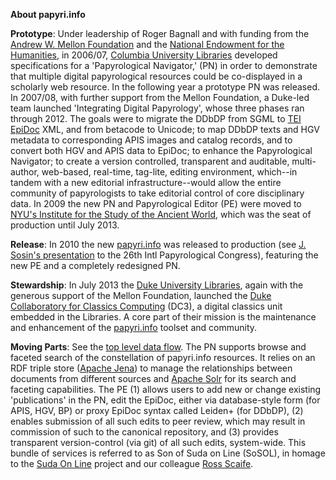 **About papyri.info**

**Prototype**: Under leadership of Roger Bagnall and with funding from the [Andrew W. Mellon Foundation](http://www.mellon.org/) and the [National Endowment for the Humanities](http://www.neh.gov/), in  2006/07, [Columbia University Libraries](http://library.columbia.edu/) developed specifications for a 'Papyrological Navigator,' (PN) in order to demonstrate that multiple digital papyrological resources could be co-displayed in a scholarly web resource. In the following year a prototype PN was released. In 2007/08, with further support from the Mellon Foundation, a Duke-led team launched 'Integrating Digital Papyrology', whose three phases ran through 2012. The goals were to migrate the DDbDP from SGML to [TEI](http://www.tei-c.org/index.xml) [EpiDoc](http://sourceforge.net/p/epidoc/wiki/Home/) XML, and from betacode to Unicode; to map DDbDP texts and HGV metadata to corresponding APIS images and catalog records, and to convert both HGV and APIS data to EpiDoc; to enhance the Papyrological Navigator; to create a version controlled, transparent and auditable, multi-author, web-based, real-time, tag-lite, editing environment, which--in tandem with a new editorial infrastructure--would allow the entire community of papyrologists to take editorial control of core disciplinary data. In 2009 the new PN and Papyrological Editor (PE) were moved to [NYU's Institute for the Study of the Ancient World](http://isaw.nyu.edu/), which was the seat of production until July 2013. 

**Release**: In 2010 the new [papyri.info](http://papyri.info) was released to production (see [J. Sosin's presentation](http://www.stoa.org/archives/1263) to the 26th Intl Papyrological Congress), featuring the new PE and a completely redesigned PN.

**Stewardship**: In July 2013 the [Duke University Libraries](http://library.duke.edu/), again with the generous support of the Mellon Foundation, launched the [Duke Collaboratory for Classics Computing](http://blogs.library.duke.edu/dcthree/) (DC3), a digital classics unit embedded in the Libraries. A core part of their mission is the maintenance and enhancement of the [papyri.info](http://papyri.info) toolset and community.

**Moving Parts**: See the [top level data flow](https://github.com/papyri/documentation/blob/master/system_level/TopLevelDataFlow.md). The PN supports browse and faceted search of the constellation of papyri.info resources. It relies on an RDF triple store ([Apache Jena](http://jena.apache.org/)) to manage the relationships between documents from different sources and [Apache Solr](http://lucene.apache.org/solr/) for its search and faceting capabilities. The PE (1) allows users to add new or change existing 'publications' in the PN, edit the EpiDoc, either via database-style form (for APIS, HGV, BP) or proxy EpiDoc syntax called Leiden+ (for DDbDP), (2) enables submission of all such edits to peer review, which may result in commission of such to the canonical repository, and (3) provides transparent version-control (via git) of all such edits, system-wide. This bundle of services is referred to as Son of Suda on Line (SoSOL), in homage to the [Suda On Line](http://www.stoa.org/sol) project and our colleague [Ross Scaife](http://en.wikipedia.org/wiki/Ross_Scaife). 
